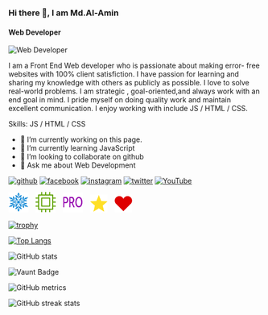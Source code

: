 ### Hi there 👋, I am Md.Al-Amin
#### Web Developer
![Web Developer](https://scontent.fdac184-1.fna.fbcdn.net/v/t39.30808-6/486307261_4066249456928057_4332235280956544657_n.jpg?_nc_cat=104&ccb=1-7&_nc_sid=cc71e4&_nc_eui2=AeF_Hx8tWWMzNIbSTLe8woCKi23BSzjoNN2LbcFLOOg03bDpngdJTrY_j2n5aJus4bIfKRR2U26iF1pH0vfG-C8x&_nc_ohc=_ZpxDzLYXN8Q7kNvwGiTPnh&_nc_oc=AdmTRaDWX3nhO-71vu0RZGxFPsmvDi82pJNGSI7xEhyU3qcjBtjqXwovD694b8P37u8&_nc_zt=23&_nc_ht=scontent.fdac184-1.fna&_nc_gid=9rsojePDqyucHKDhO869vw&oh=00_AfNILEocjZBBxCiZXosSXFXZnmPmm0GvAA_3R-DmjTU7kw&oe=6862B16F)

I am a Front End Web developer who is passionate about making error- free websites with 100% client satisfiction. I have passion for learning and sharing my knowledge with others as publicly as possible.  I love to solve real-world problems. I am strategic , goal-oriented,and always work with an end goal in mind. I pride myself on doing quality work and maintain excellent communication. I enjoy working with include JS /  HTML / CSS.

Skills:  JS / HTML / CSS

- 🔭 I’m currently working on this page. 
- 🌱 I’m currently learning JavaScript 
- 👯 I’m looking to collaborate on github 
- 💬 Ask me about Web Development 


[<img src='https://cdn.jsdelivr.net/npm/simple-icons@3.0.1/icons/github.svg' alt='github' height='40'>](https://github.com/AlaminHossain703)  [<img src='https://cdn.jsdelivr.net/npm/simple-icons@3.0.1/icons/facebook.svg' alt='facebook' height='40'>](https://www.facebook.com/https://l.facebook.com/l.php?u=https%3A%2F%2Fyoutube.com%2F%2540md.alaminhossain5144%3Ffbclid%3DIwZXh0bgNhZW0CMTAAYnJpZBExd29zaHBORjMxTGhLVnUzMAEeKyxPpwH0i7_E8UhHoEAmgyo81oiCnhNWuwRK4faugPYNbCntcAMuUtKLZKw_aem_ji2-mVo7oJwNQGiS4pt0og&h=AT2YiHwFIXPHXngu5-fuXNzVqA6it95ZhE_KOJV5bX5lqIMJ6DIE827bwmoSqRSlUjXiWXvXxhSrrZw2BjGUMqnoc7Vj8DXgKpLhbqkvI7bYSJpIeSXaweNVSmZe_bpQgcNn)  [<img src='https://cdn.jsdelivr.net/npm/simple-icons@3.0.1/icons/instagram.svg' alt='instagram' height='40'>](https://www.instagram.com/biplobahamed89@gmail.com/)  [<img src='https://cdn.jsdelivr.net/npm/simple-icons@3.0.1/icons/twitter.svg' alt='twitter' height='40'>](https://twitter.com/https://x.com/MdAlamin703)  [<img src='https://cdn.jsdelivr.net/npm/simple-icons@3.0.1/icons/youtube.svg' alt='YouTube' height='40'>](https://www.youtube.com/channel/@md.alaminhossain5144)  

<a href='https://archiveprogram.github.com/'><img src='https://raw.githubusercontent.com/acervenky/animated-github-badges/master/assets/acbadge.gif' width='40' height='40'></a> <a href='https://docs.github.com/en/developers'><img src='https://raw.githubusercontent.com/acervenky/animated-github-badges/master/assets/devbadge.gif' width='40' height='40'></a> <a href='https://github.com/pricing'><img src='https://raw.githubusercontent.com/acervenky/animated-github-badges/master/assets/pro.gif' width='40' height='40'></a> <a href='https://stars.github.com/'><img src='https://raw.githubusercontent.com/acervenky/animated-github-badges/master/assets/starbadge.gif' width='35' height='35'></a> <a href='https://docs.github.com/en/github/supporting-the-open-source-community-with-github-sponsors'><img src='https://raw.githubusercontent.com/acervenky/animated-github-badges/master/assets/sponsorbadge.gif' width='35' height='35'></a> 

[![trophy](https://github-profile-trophy.vercel.app/?username=AlaminHossain703)](https://github.com/ryo-ma/github-profile-trophy)

[![Top Langs](https://github-readme-stats.vercel.app/api/top-langs/?username=AlaminHossain703)](https://github.com/anuraghazra/github-readme-stats)

![GitHub stats](https://github-readme-stats.vercel.app/api?username=AlaminHossain703&show_icons=true&count_private=true)  

![Vaunt Badge](https://api.vaunt.dev/v1/github/entities/AlaminHossain703/contributions?format=svg&private=true)  

![GitHub metrics](https://metrics.lecoq.io/AlaminHossain703)  

![GitHub streak stats](https://streak-stats.demolab.com/?user=AlaminHossain703)  




